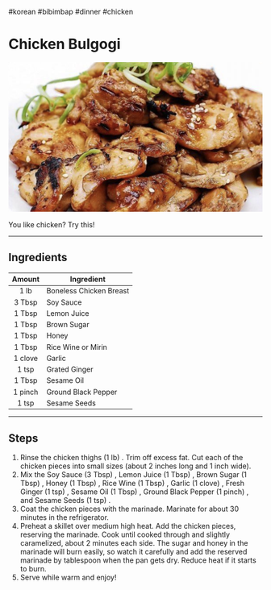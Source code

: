 #korean #bibimbap #dinner #chicken

# Chicken Bulgogi
![Plate of Chicken Bulgogi](images/bulgogi.png)

You like chicken? Try this! 

---

## Ingredients 
|Amount|Ingredient|
|:-:|-|
|1 lb  | Boneless Chicken Breast|
|3 Tbsp |Soy Sauce|
|1 Tbsp | Lemon Juice|
|1 Tbsp| Brown Sugar|
|1 Tbsp| Honey|
|1 Tbsp| Rice Wine or Mirin|
|1 clove|Garlic|
|1 tsp| Grated Ginger|
|1 Tbsp|Sesame Oil|
|1 pinch|Ground Black Pepper|
|1 tsp|Sesame Seeds|

---

## Steps

1. Rinse the chicken thighs (1 lb) . Trim off excess fat. Cut each of the chicken pieces into small sizes (about 2 inches long and 1 inch wide).
2. Mix the Soy Sauce (3 Tbsp) , Lemon Juice (1 Tbsp) , Brown Sugar (1 Tbsp) , Honey (1 Tbsp) , Rice Wine (1 Tbsp) , Garlic (1 clove) , Fresh Ginger (1 tsp) , Sesame Oil (1 Tbsp) , Ground Black Pepper (1 pinch) , and Sesame Seeds (1 tsp) .
3. Coat the chicken pieces with the marinade. Marinate for about 30 minutes in the refrigerator.
4. Preheat a skillet over medium high heat. Add the chicken pieces, reserving the marinade. Cook until cooked through and slightly caramelized, about 2 minutes each side. The sugar and honey in the marinade will burn easily, so watch it carefully and add the reserved marinade by tablespoon when the pan gets dry. Reduce heat if it starts to burn.
5. Serve while warm and enjoy!